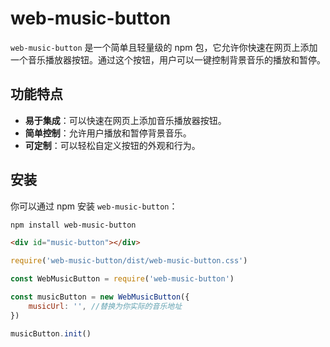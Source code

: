# web-music-button

`web-music-button` 是一个简单且轻量级的 npm 包，它允许你快速在网页上添加一个音乐播放器按钮。通过这个按钮，用户可以一键控制背景音乐的播放和暂停。

## 功能特点

- **易于集成**：可以快速在网页上添加音乐播放器按钮。
- **简单控制**：允许用户播放和暂停背景音乐。
- **可定制**：可以轻松自定义按钮的外观和行为。

## 安装

你可以通过 npm 安装 `web-music-button`：

```bash
npm install web-music-button
```

```html
<div id="music-button"></div>
```

```javascript
require('web-music-button/dist/web-music-button.css')

const WebMusicButton = require('web-music-button')

const musicButton = new WebMusicButton({
    musicUrl: '', //替换为你实际的音乐地址
})

musicButton.init()
```
